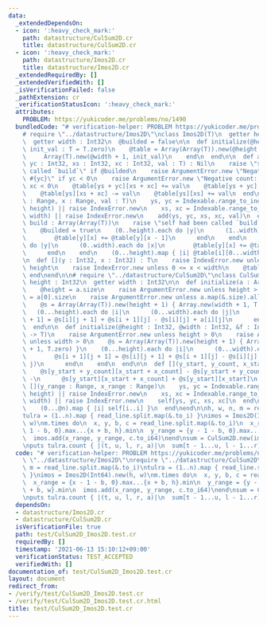 ```yaml
---
data:
  _extendedDependsOn:
  - icon: ':heavy_check_mark:'
    path: datastructure/CulSum2D.cr
    title: datastructure/CulSum2D.cr
  - icon: ':heavy_check_mark:'
    path: datastructure/Imos2D.cr
    title: datastructure/Imos2D.cr
  _extendedRequiredBy: []
  _extendedVerifiedWith: []
  _isVerificationFailed: false
  _pathExtension: cr
  _verificationStatusIcon: ':heavy_check_mark:'
  attributes:
    PROBLEM: https://yukicoder.me/problems/no/1490
  bundledCode: "# verification-helper: PROBLEM https://yukicoder.me/problems/no/1490\n\
    # require \"../datastructure/Imos2D\"\nclass Imos2D(T)\n  getter height : Int32\n\
    \  getter width : Int32\n  @builded = false\n\n  def initialize(@height, @width,\
    \ init_val : T = T.zero)\n    @table = Array(Array(T)).new(@height + 1) do\n \
    \     Array(T).new(@width + 1, init_val)\n    end\n  end\n\n  def add(ys : Int32,\
    \ yc : Int32, xs : Int32, xc : Int32, val : T) : Nil\n    raise \"self had been\
    \ called `build`\" if @builded\n    raise ArgumentError.new \"Negative count:\
    \ #{yc}\" if yc < 0\n    raise ArgumentError.new \"Negative count: #{xc}\" if\
    \ xc < 0\n    @table[ys + yc][xs + xc] += val\n    @table[ys + yc][xs] -= val\n\
    \    @table[ys][xs + xc] -= val\n    @table[ys][xs] += val\n  end\n\n  def add(y\
    \ : Range, x : Range, val : T)\n    ys, yc = Indexable.range_to_index_and_count(y,\
    \ height) || raise IndexError.new\n    xs, xc = Indexable.range_to_index_and_count(x,\
    \ width) || raise IndexError.new\n    add(ys, yc, xs, xc, val)\n  end\n\n  def\
    \ build : Array(Array(T))\n    raise \"self had been called `build`\" if @builded\n\
    \    @builded = true\n    (0..height).each do |y|\n      (1..width).each do |x|\n\
    \        @table[y][x] += @table[y][x - 1]\n      end\n    end\n    (1..height).each\
    \ do |y|\n      (0..width).each do |x|\n        @table[y][x] += @table[y - 1][x]\n\
    \      end\n    end\n    (0...height).map { |i| @table[i][0...width] }\n  end\n\
    \n  def [](y : Int32, x : Int32) : T\n    raise IndexError.new unless 0 <= y <\
    \ height\n    raise IndexError.new unless 0 <= x < width\n    @table[y][x]\n \
    \ end\nend\n\n# require \"../datastructure/CulSum2D\"\nclass CulSum2D(T)\n  getter\
    \ height : Int32\n  getter width : Int32\n\n  def initialize(a : Array(Array(T)))\n\
    \    @height = a.size\n    raise ArgumentError.new unless height > 0\n    @width\
    \ = a[0].size\n    raise ArgumentError.new unless a.map(&.size).all?(width)\n\n\
    \    @s = Array(Array(T)).new(height + 1) { Array.new(width + 1, T.zero) }\n \
    \   (0...height).each do |i|\n      (0...width).each do |j|\n        @s[i + 1][j\
    \ + 1] = @s[i][j + 1] + @s[i + 1][j] - @s[i][j] + a[i][j]\n      end\n    end\n\
    \  end\n\n  def initialize(@height : Int32, @width : Int32, &f : Int32, Int32\
    \ -> T)\n    raise ArgumentError.new unless height > 0\n    raise ArgumentError.new\
    \ unless width > 0\n    @s = Array(Array(T)).new(height + 1) { Array.new(width\
    \ + 1, T.zero) }\n    (0...height).each do |i|\n      (0...width).each do |j|\n\
    \        @s[i + 1][j + 1] = @s[i][j + 1] + @s[i + 1][j] - @s[i][j] + yield(i,\
    \ j)\n      end\n    end\n  end\n\n  def [](y_start, y_count, x_start, x_count)\n\
    \    @s[y_start + y_count][x_start + x_count] - @s[y_start + y_count][x_start]\
    \ -\n      @s[y_start][x_start + x_count] + @s[y_start][x_start]\n  end\n\n  def\
    \ [](y_range : Range, x_range : Range)\n    ys, yc = Indexable.range_to_index_and_count(y_range,\
    \ height) || raise IndexError.new\n    xs, xc = Indexable.range_to_index_and_count(x_range,\
    \ width) || raise IndexError.new\n    self[ys, yc, xs, xc]\n  end\n\n  def to_a\n\
    \    (0...@n).map { |i| self[i..i] }\n  end\nend\n\nh, w, n, m = read_line.split.map(&.to_i)\n\
    tulra = (1..n).map { read_line.split.map(&.to_i) }\nimos = Imos2D(Int64).new(h,\
    \ w)\nm.times do\n  x, y, b, c = read_line.split.map(&.to_i)\n  x_range = {x -\
    \ 1 - b, 0}.max...{x + b, h}.min\n  y_range = {y - 1 - b, 0}.max...{y + b, w}.min\n\
    \  imos.add(x_range, y_range, c.to_i64)\nend\nsum = CulSum2D.new(imos.build)\n\
    \nputs tulra.count { |(t, u, l, r, a)|\n  sum[t - 1...u, l - 1...r] < a\n}\n"
  code: "# verification-helper: PROBLEM https://yukicoder.me/problems/no/1490\nrequire\
    \ \"../datastructure/Imos2D\"\nrequire \"../datastructure/CulSum2D\"\nh, w, n,\
    \ m = read_line.split.map(&.to_i)\ntulra = (1..n).map { read_line.split.map(&.to_i)\
    \ }\nimos = Imos2D(Int64).new(h, w)\nm.times do\n  x, y, b, c = read_line.split.map(&.to_i)\n\
    \  x_range = {x - 1 - b, 0}.max...{x + b, h}.min\n  y_range = {y - 1 - b, 0}.max...{y\
    \ + b, w}.min\n  imos.add(x_range, y_range, c.to_i64)\nend\nsum = CulSum2D.new(imos.build)\n\
    \nputs tulra.count { |(t, u, l, r, a)|\n  sum[t - 1...u, l - 1...r] < a\n}\n"
  dependsOn:
  - datastructure/Imos2D.cr
  - datastructure/CulSum2D.cr
  isVerificationFile: true
  path: test/CulSum2D_Imos2D.test.cr
  requiredBy: []
  timestamp: '2021-06-13 15:10:12+09:00'
  verificationStatus: TEST_ACCEPTED
  verifiedWith: []
documentation_of: test/CulSum2D_Imos2D.test.cr
layout: document
redirect_from:
- /verify/test/CulSum2D_Imos2D.test.cr
- /verify/test/CulSum2D_Imos2D.test.cr.html
title: test/CulSum2D_Imos2D.test.cr
---
```

